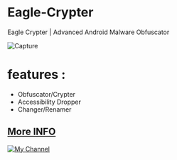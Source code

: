 # Eagle-Crypter
Eagle Crypter | Advanced Android Malware Obfuscator

![Capture](https://github.com/ujz948/Eagle-Crypter/assets/174117080/2b9d77d6-f05a-4d9f-a779-f83299047886)


# features :

- Obfuscator/Crypter
- Accessibility Dropper
- Changer/Renamer

## [More INFO](https://ledear-dev.com/Eagle-Crypter/index.html)

[![My Channel](https://img.shields.io/badge/BUY-NOW-blue?style=for-the-badge&logo=telegram)](https://telegram.me/Ledear_devz)

